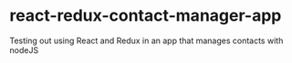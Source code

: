 # react-redux-contact-manager-app

Testing out using React and Redux in an app that manages contacts with nodeJS

